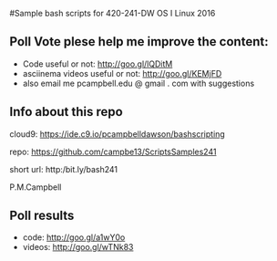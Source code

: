 #Sample bash scripts for 420-241-DW OS I Linux 2016  

## Poll Vote plese help me improve the content:
* Code useful or not:  http://goo.gl/lQDitM
* asciinema videos useful or not:   http://goo.gl/KEMjFD
* also email me pcampbell.edu @ gmail . com with suggestions

## Info about this repo

cloud9: https://ide.c9.io/pcampbelldawson/bashscripting

repo: https://github.com/campbe13/ScriptsSamples241

short url: http:/bit.ly/bash241

P.M.Campbell

## Poll results
* code:  http://goo.gl/a1wY0o
* videos: http://goo.gl/wTNk83
